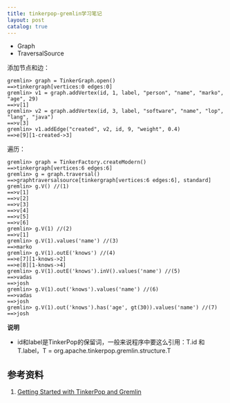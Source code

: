 ```yaml
---
title: tinkerpop-gremlin学习笔记
layout: post
catalog: true
---
```



* Graph
* TraversalSource


添加节点和边：

	gremlin> graph = TinkerGraph.open()
	==>tinkergraph[vertices:0 edges:0]
	gremlin> v1 = graph.addVertex(id, 1, label, "person", "name", "marko", "age", 29)
	==>v[1]
	gremlin> v2 = graph.addVertex(id, 3, label, "software", "name", "lop", "lang", "java")
	==>v[3]
	gremlin> v1.addEdge("created", v2, id, 9, "weight", 0.4)
	==>e[9][1-created->3]

遍历：

	gremlin> graph = TinkerFactory.createModern()
	==>tinkergraph[vertices:6 edges:6]
	gremlin> g = graph.traversal()
	==>graphtraversalsource[tinkergraph[vertices:6 edges:6], standard]
	gremlin> g.V() //(1)
	==>v[1]
	==>v[2]
	==>v[3]
	==>v[4]
	==>v[5]
	==>v[6]
	gremlin> g.V(1) //(2)
	==>v[1]
	gremlin> g.V(1).values('name') //(3)
	==>marko
	gremlin> g.V(1).outE('knows') //(4)
	==>e[7][1-knows->2]
	==>e[8][1-knows->4]
	gremlin> g.V(1).outE('knows').inV().values('name') //(5)
	==>vadas
	==>josh
	gremlin> g.V(1).out('knows').values('name') //(6)
	==>vadas
	==>josh
	gremlin> g.V(1).out('knows').has('age', gt(30)).values('name') //(7)
	==>josh


**说明**

* id和label是TinkerPop的保留词，一般来说程序中要这么引用：T.id 和 T.label，T = org.apache.tinkerpop.gremlin.structure.T


参考资料
-------

1. [Getting Started with TinkerPop and Gremlin](https://academy.datastax.com/resources/getting-started-tinkerpop-and-gremlin)

